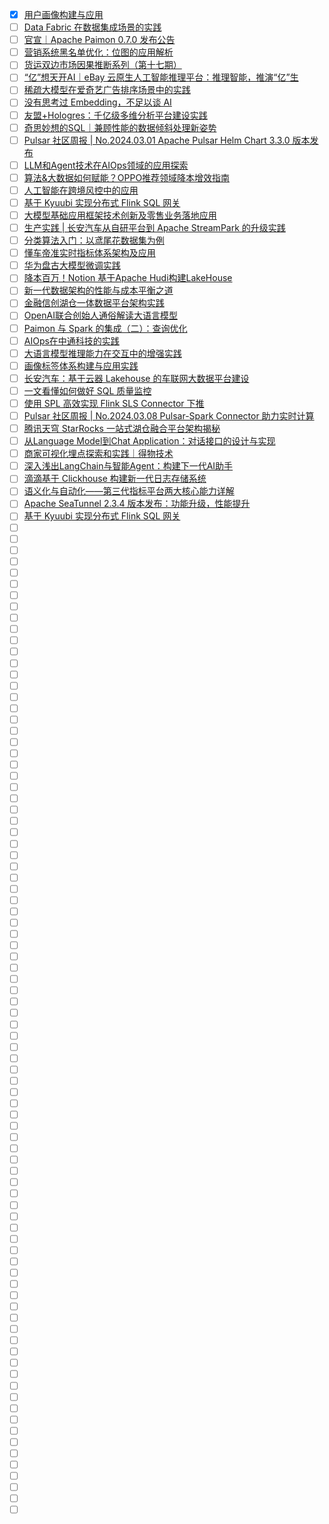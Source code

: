 - [x] [用户画像构建与应用](https://smartsi.blog.csdn.net/article/details/136420521)
- [ ] [Data Fabric 在数据集成场景的实践](https://mp.weixin.qq.com/s/OE2KvvbSz2faSiqxqgC5Eg)
- [ ] [官宣｜Apache Paimon 0.7.0 发布公告](https://mp.weixin.qq.com/s/wyfQZmV6XoxBWPD3bR9O0w)
- [ ] [营销系统黑名单优化：位图的应用解析](https://mp.weixin.qq.com/s/BXSJwIuTyamNLHv_5Fm6hA)
- [ ] [货运双边市场因果推断系列（第十七期）](https://mp.weixin.qq.com/s/QsZTFVUc-kJU5iX9ndXJaw)
- [ ] [“亿”想天开AI｜eBay 云原生人工智能推理平台：推理智能，推演“亿”生](https://mp.weixin.qq.com/s/jiAfQhcCAHgLeLoYl61J5A)
- [ ] [稀疏大模型在爱奇艺广告排序场景中的实践](https://mp.weixin.qq.com/s/zyStqt3IYyhb_IXbMl8Dzg)
- [ ] [没有思考过 Embedding，不足以谈 AI](https://mp.weixin.qq.com/s/7kPxUj2TN2pF9sV06Pd13Q)
- [ ] [友盟+Hologres：千亿级多维分析平台建设实践](https://mp.weixin.qq.com/s/XQOzZx1xVfrIUsf0hlye5w)
- [ ] [奇思妙想的SQL｜兼顾性能的数据倾斜处理新姿势](https://mp.weixin.qq.com/s/TqtCtxUbunf8z5XO1OXKUg)
- [ ] [Pulsar 社区周报 | No.2024.03.01 Apache Pulsar Helm Chart 3.3.0 版本发布](https://mp.weixin.qq.com/s/ZI90pi_sjKq78s0mGGInNw)
- [ ] [LLM和Agent技术在AIOps领域的应用探索](https://mp.weixin.qq.com/s/FzXmKb9kWj8n9bLB95rjTA)
- [ ] [算法&大数据如何赋能？​OPPO推荐领域降本增效指南](https://mp.weixin.qq.com/s/XL0zmGngZ7pGd0kgrSLGzA)
- [ ] [人工智能在跨境风控中的应用](https://mp.weixin.qq.com/s/vRzzfm7g41yH0d2ko3jcPg)
- [ ] [基于 Kyuubi 实现分布式 Flink SQL 网关](https://mp.weixin.qq.com/s/-AwXJz9CqEeX7cRdGGdyIg)
- [ ] [大模型基础应用框架技术创新及零售业务落地应用](https://mp.weixin.qq.com/s/vsu14EMOE4k8_NOmym9VEQ)
- [ ] [生产实践 | 长安汽车从自研平台到 Apache StreamPark 的升级实践](https://mp.weixin.qq.com/s/5VvSP2IyLLofzSRnQzUqPA)
- [ ] [分类算法入门：以鸢尾花数据集为例](https://mp.weixin.qq.com/s/W5W582CqxvRhF3wnKwIdiQ)
- [ ] [懂车帝准实时指标体系架构及应用](https://mp.weixin.qq.com/s/TmrvEjQpojyYD6kaU7dP3A)
- [ ] [华为盘古大模型微调实践](https://mp.weixin.qq.com/s/Za7T8IRQtPR9wwVJkToOgA)
- [ ] [降本百万！Notion 基于Apache Hudi构建LakeHouse](https://mp.weixin.qq.com/s/nnirjtRzaLRF9smRRXPOXw)
- [ ] [新一代数据架构的性能与成本平衡之道](https://mp.weixin.qq.com/s/iB55WaM1EqY1aVrMaz-qwQ)
- [ ] [金融信创湖仓一体数据平台架构实践](https://mp.weixin.qq.com/s/2hBH-Wzeticynhx_sKc0dw)
- [ ] [OpenAI联合创始人通俗解读大语言模型](https://mp.weixin.qq.com/s/VUxmkXlJxiYCu9YB1A_WLw)
- [ ] [Paimon 与 Spark 的集成（二）：查询优化](https://mp.weixin.qq.com/s/BqykxP8_vF23S9QkBmPKUw)
- [ ] [AIOps在中通科技的实践](https://mp.weixin.qq.com/s/J45Wi0F0Av24NR1sWx4DgQ)
- [ ] [大语言模型推理能力在交互中的增强实践](https://mp.weixin.qq.com/s/CvughduIPKRhpQjELs96uw)
- [ ] [画像标签体系构建与应用实践](https://mp.weixin.qq.com/s/FyABTl5aJXeZgvRzpg0cDA)
- [ ] [长安汽车：基于云器 Lakehouse 的车联网大数据平台建设](https://mp.weixin.qq.com/s/HWVISPgykLO-52j5jfCkpQ)
- [ ] [一文看懂如何做好 SQL 质量监控](https://mp.weixin.qq.com/s/18MC8xtasvuF6cI-ObA1aQ)
- [ ] [使用 SPL 高效实现 Flink SLS Connector 下推](https://mp.weixin.qq.com/s/8X4Ap6pys7y9Ms26RQ8Mxg)
- [ ] [Pulsar 社区周报 | No.2024.03.08 Pulsar-Spark Connector 助力实时计算](https://mp.weixin.qq.com/s/0vOlpTDuHW2y5SYdEaX7ZA)
- [ ] [腾讯天穹 StarRocks 一站式湖仓融合平台架构揭秘](https://mp.weixin.qq.com/s/Panwx4GqZQlX6swVzksnmg)
- [ ] [从Language Model到Chat Application：对话接口的设计与实现](https://mp.weixin.qq.com/s/DfMJVZnqFpsubKJ60H8s7g)
- [ ] [商家可视化埋点探索和实践｜得物技术](https://mp.weixin.qq.com/s/vnMkrXm7XbnuXi1_X7s2sw)
- [ ] [深入浅出LangChain与智能Agent：构建下一代AI助手](https://mp.weixin.qq.com/s/Gi6pzD7wAMyzlCBSSWkVLA)
- [ ] [滴滴基于 Clickhouse 构建新一代日志存储系统](https://mp.weixin.qq.com/s/7zUYmQ2jjPNTjTKqnPcRcg)
- [ ] [语义化与自动化——第三代指标平台两大核心能力详解](https://mp.weixin.qq.com/s/8HLxto7pfxoXpchRKTYqHw)
- [ ] [Apache SeaTunnel 2.3.4 版本发布：功能升级，性能提升](https://mp.weixin.qq.com/s/c9ARkPoxCsWu1rlrOeMHzw)
- [ ] [基于 Kyuubi 实现分布式 Flink SQL 网关](https://mp.weixin.qq.com/s/-AwXJz9CqEeX7cRdGGdyIg)
- [ ] []()
- [ ] []()
- [ ] []()
- [ ] []()
- [ ] []()
- [ ] []()
- [ ] []()
- [ ] []()
- [ ] []()
- [ ] []()
- [ ] []()
- [ ] []()
- [ ] []()
- [ ] []()
- [ ] []()
- [ ] []()
- [ ] []()
- [ ] []()
- [ ] []()
- [ ] []()
- [ ] []()
- [ ] []()
- [ ] []()
- [ ] []()
- [ ] []()
- [ ] []()
- [ ] []()
- [ ] []()
- [ ] []()
- [ ] []()
- [ ] []()
- [ ] []()
- [ ] []()
- [ ] []()
- [ ] []()
- [ ] []()
- [ ] []()
- [ ] []()
- [ ] []()
- [ ] []()
- [ ] []()
- [ ] []()
- [ ] []()
- [ ] []()
- [ ] []()
- [ ] []()
- [ ] []()
- [ ] []()
- [ ] []()
- [ ] []()
- [ ] []()
- [ ] []()
- [ ] []()
- [ ] []()
- [ ] []()
- [ ] []()
- [ ] []()
- [ ] []()
- [ ] []()
- [ ] []()
- [ ] []()
- [ ] []()
- [ ] []()
- [ ] []()
- [ ] []()
- [ ] []()
- [ ] []()
- [ ] []()
- [ ] []()
- [ ] []()
- [ ] []()
- [ ] []()
- [ ] []()
- [ ] []()
- [ ] []()
- [ ] []()
- [ ] []()
- [ ] []()
- [ ] []()
- [ ] []()
- [ ] []()
- [ ] []()
- [ ] []()
- [ ] []()
- [ ] []()
- [ ] []()
- [ ] []()
- [ ] []()
